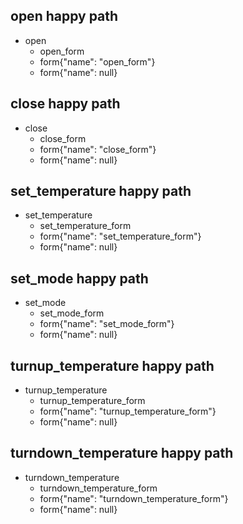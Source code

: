 ## open happy path
* open
    - open_form
    - form{"name": "open_form"}
    - form{"name": null}

## close happy path
* close
    - close_form
    - form{"name": "close_form"}
    - form{"name": null}

## set_temperature happy path
* set_temperature
    - set_temperature_form
    - form{"name": "set_temperature_form"}
    - form{"name": null}

## set_mode happy path
* set_mode
    - set_mode_form
    - form{"name": "set_mode_form"}
    - form{"name": null}

## turnup_temperature happy path
* turnup_temperature
    - turnup_temperature_form
    - form{"name": "turnup_temperature_form"}
    - form{"name": null}
    
## turndown_temperature happy path
* turndown_temperature
    - turndown_temperature_form
    - form{"name": "turndown_temperature_form"}
    - form{"name": null}